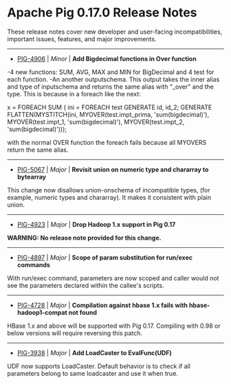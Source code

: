 
<!---
# Licensed to the Apache Software Foundation (ASF) under one
# or more contributor license agreements.  See the NOTICE file
# distributed with this work for additional information
# regarding copyright ownership.  The ASF licenses this file
# to you under the Apache License, Version 2.0 (the
# "License"); you may not use this file except in compliance
# with the License.  You may obtain a copy of the License at
#
#     http://www.apache.org/licenses/LICENSE-2.0
#
# Unless required by applicable law or agreed to in writing, software
# distributed under the License is distributed on an "AS IS" BASIS,
# WITHOUT WARRANTIES OR CONDITIONS OF ANY KIND, either express or implied.
# See the License for the specific language governing permissions and
# limitations under the License.
-->
# Apache Pig  0.17.0 Release Notes

These release notes cover new developer and user-facing incompatibilities, important issues, features, and major improvements.


---

* [PIG-4906](https://issues.apache.org/jira/browse/PIG-4906) | *Minor* | **Add Bigdecimal functions in Over function**

-4 new functions: SUM, AVG, MAX and MIN for BigDecimal and 4 test for each function.
-An another outputschema. This output takes the inner alias and type of inputschema and returns the same alias with "\_over" and the type. This is because in a foreach like the next:

x = FOREACH SUM {
		ini = FOREACH test GENERATE id, id\_2;
GENERATE FLATTEN(MYSTITCH(ini, MYOVER(test.impt\_prima, 'sum(bigdecimal)'), MYOVER(test.impt\_1, 'sum(bigdecimal)'), 
								MYOVER(test.impt\_2, 'sum(bigdecimal)')));

with the normal OVER function the foreach fails because all MYOVERS return the same alias.


---

* [PIG-5067](https://issues.apache.org/jira/browse/PIG-5067) | *Major* | **Revisit union on numeric type and chararray to bytearray**

This change now disallows union-onschema of incompatible types,  (for example, numeric types and chararray). It makes it consistent with plain union.


---

* [PIG-4923](https://issues.apache.org/jira/browse/PIG-4923) | *Major* | **Drop Hadoop 1.x support in Pig 0.17**

**WARNING: No release note provided for this change.**


---

* [PIG-4897](https://issues.apache.org/jira/browse/PIG-4897) | *Major* | **Scope of param substitution for run/exec commands**

With run/exec command, parameters are now scoped and caller would not see the parameters declared within the callee's scripts.


---

* [PIG-4728](https://issues.apache.org/jira/browse/PIG-4728) | *Major* | **Compilation against hbase 1.x fails with hbase-hadoop1-compat not found**

HBase 1.x and above will be supported with Pig 0.17. Compiling with 0.98 or below versions will require reversing this patch.


---

* [PIG-3938](https://issues.apache.org/jira/browse/PIG-3938) | *Major* | **Add LoadCaster to EvalFunc(UDF)**

UDF now supports LoadCaster.  Default behavior is to check if all parameters belong to same loadcaster and use it when true.



